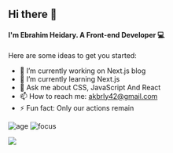 ## Hi there 👋
#### I'm Ebrahim Heidary. A Front-end Developer 💻


Here are some ideas to get you started:

- 🔭 I’m currently working on Next.js blog
- 🌱 I’m currently learning Next.js
- 💬 Ask me about CSS, JavaScript And React
- 📫 How to reach me: akbrly42@gmail.com 
- ⚡ Fun fact: Only our actions remain


![age](https://img.shields.io/badge/age-19-blue)
![focus](https://img.shields.io/badge/focus-frontend-blue)

<a href="https://github.com/EbrahimHeydari">
  <img src="https://github-readme-stats.vercel.app/api?username=EbrahimHeydari&hide=stars&show_icons=true&theme=react">
</a>

<!-- ![Top Langs](https://github-readme-stats.vercel.app/api/top-langs/?username=EbrahimHeydari&theme=react) -->
